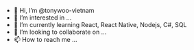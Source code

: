 - 👋 Hi, I’m @tonywoo-vietnam
- 👀 I’m interested in ...
- 🌱 I’m currently learning React, React Native, Nodejs, C#, SQL
- 💞️ I’m looking to collaborate on ...
- 📫 How to reach me ...

<!---
tonywoo-vietnam/tonywoo-vietnam is a ✨ special ✨ repository because its `README.md` (this file) appears on your GitHub profile.
You can click the Preview link to take a look at your changes.
--->
